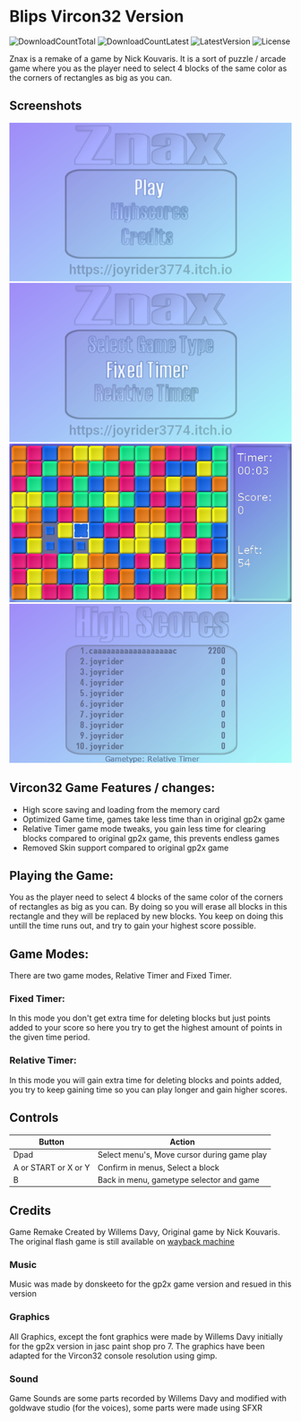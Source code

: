 # Blips Vircon32 Version
![DownloadCountTotal](https://img.shields.io/github/downloads/joyrider3774/znax_vircon32/total?label=total%20downloads&style=plastic) ![DownloadCountLatest](https://img.shields.io/github/downloads/joyrider3774/znax_vircon32/latest/total?style=plastic) ![LatestVersion](https://img.shields.io/github/v/tag/joyrider3774/znax_vircon32?label=Latest%20version&style=plastic) ![License](https://img.shields.io/github/license/joyrider3774/znax_vircon32?style=plastic)

Znax is a remake of a game by Nick Kouvaris. It is a sort of puzzle / arcade game where you as the player need to select 4 blocks of the same color as the corners of rectangles as big as you can. 

## Screenshots
![screenshot 1](screenshots/screenshot1.png)
![screenshot 2](screenshots/screenshot2.png)
![screenshot 3](screenshots/screenshot3.png)
![screenshot 4](screenshots/screenshot4.png)

## Vircon32 Game Features / changes:
- High score saving and loading from the memory card
- Optimized Game time, games take less time than in original gp2x game
- Relative Timer game mode tweaks, you gain less time for clearing blocks compared to original gp2x game, this prevents endless games
- Removed Skin support compared to original gp2x game

## Playing the Game:
You as the player need to select 4 blocks of the same color of the corners of rectangles as big as you can. By doing so you will erase all blocks in this rectangle and they will be replaced by new blocks. You keep on doing this untill the time runs out, and try to gain your highest score possible. 

## Game Modes:
There are two game modes, Relative Timer and Fixed Timer.

### Fixed Timer:
In this mode you don't get extra time for deleting blocks but just points added to your score so here you try to get the highest amount of points in the given time period.

### Relative Timer:
In this mode you will gain extra time for deleting blocks and points added, you try to keep gaining time so you can play longer and gain higher scores. 

## Controls

| Button | Action |
| ------ | ------ |
| Dpad | Select menu's, Move cursor during game play|
| A or START or X or Y| Confirm in menus, Select a block |
| B | Back in menu, gametype selector and game |

## Credits
Game Remake Created by Willems Davy, Original game by Nick Kouvaris. The original flash game is still available on [wayback machine](https://web.archive.org/web/20090220141735/http://lightforce.freestuff.gr/znax.php)

### Music
Music was made by donskeeto for the gp2x game version and resued in this version

### Graphics
All Graphics, except the font graphics were made by Willems Davy initially for the gp2x version in jasc paint shop pro 7. The graphics have been adapted for the Vircon32 console resolution using gimp.

### Sound
Game Sounds are some parts recorded by Willems Davy and modified with goldwave studio (for the voices), some parts were made using SFXR



